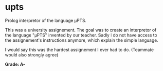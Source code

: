 # upts
Prolog interpretor of the language μPTS.

This was a university assignement. The goal was to create an interpretor of the language "μPTS" invented by our teacher.
Sadly I do not have access to the assignement's instructions anymore, which explain the simple language.

I would say this was the hardest assignement I ever had to do. (Teammate would also strongly agree)

__Grade: A-__
